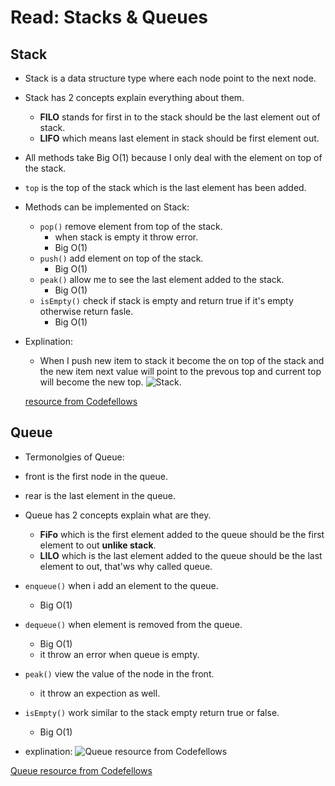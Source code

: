 # Read: Stacks & Queues

## Stack

* Stack is a data structure type where each node point to the next node.
* Stack has 2 concepts explain everything about them.
  * **FILO** stands for first in to the stack should be the last element out of stack.
  * **LIFO** which means last element in stack should be first element out.
* All methods take  Big O(1) because I only deal with the element on top of the stack.
*  `top` is the top of the stack which is the last element has been added.
* Methods can be implemented on Stack:
  * `pop()` remove element from top of the stack.
    * when stack is empty it throw error.
    * Big O(1)
  * `push()` add element on top of the stack.
    * Big O(1)
  * `peak()` allow me to see the last element added to the stack.
    * Big O(1)
  * `isEmpty()` check if stack is empty and return true if it's empty otherwise return fasle.
    * Big O(1)

* Explination: 
  * When I push new item to stack it become the on top of the stack and the new item next value will point to the prevous top and current top will become the new top.
  ![Stack](https://codefellows.github.io/common_curriculum/data_structures_and_algorithms/Code_401/class-10/resources/images/stack1.PNG).

  [resource from Codefellows](https://codefellows.github.io/common_curriculum/data_structures_and_algorithms/Code_401/class-10/resources/stacks_and_queues.html)

## Queue
* Termonolgies of Queue:
* front is the first node in the queue.
* rear is the last element in the queue.
* Queue has 2 concepts explain what are they.
  * **FiFo** which is the first element added to the queue should be the first element to out **unlike stack**.
  * **LILO** which is the last element added to the queue should be the last element to out, that'ws why called queue.
* `enqueue()` when i add an element to the queue.
  * Big O(1)
* `dequeue()` when element is removed from the queue.
  * Big O(1)
  * it throw an error when queue is empty.
* `peak()` view the value of the node in the front.
  * it throw an expection as well.
* `isEmpty()` work similar to the stack empty return true or false.
  * Big O(1)

* explination:
 ![Queue resource from Codefellows](https://codefellows.github.io/common_curriculum/data_structures_and_algorithms/Code_401/class-10/resources/images/Queue.PNG)

 [Queue resource from Codefellows](https://codefellows.github.io/common_curriculum/data_structures_and_algorithms/Code_401/class-10/resources/stacks_and_queues.html)